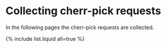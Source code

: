 # Collecting cherr-pick requests

In the following pages the cherr-pick requests are collected.

{% include list.liquid all=true %}
